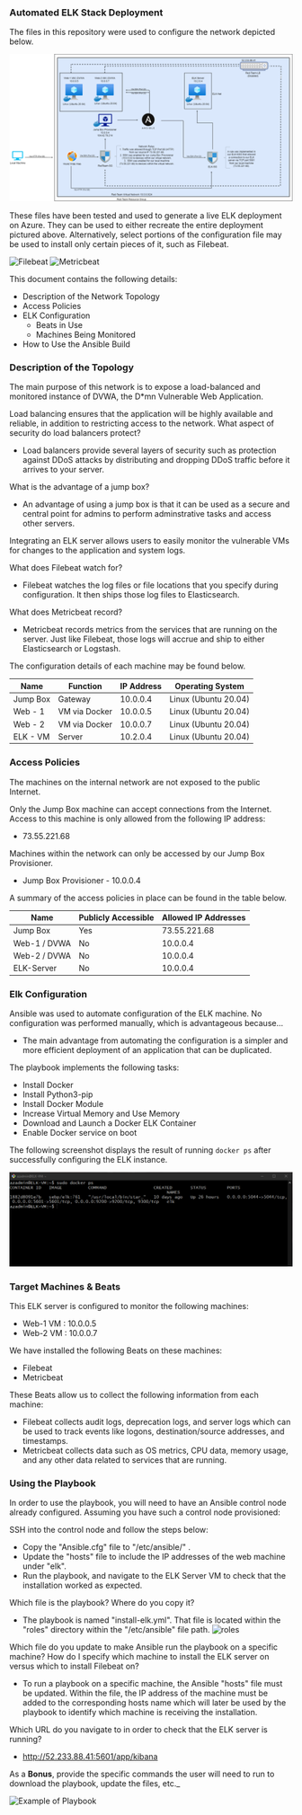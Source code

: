 ### Automated ELK Stack Deployment

The files in this repository were used to configure the network depicted below.

![Diagram](/Diagram/ELK_Final.png)

These files have been tested and used to generate a live ELK deployment on Azure. They can be used to either recreate the entire deployment pictured above. Alternatively, select portions of the configuration file may be used to install only certain pieces of it, such as Filebeat.

  ![Filebeat](/Ansible/roles/filebeat-playbook.yml)
  ![Metricbeat](/Ansible/roles/metricbeat-playbook.yml)

This document contains the following details:
- Description of the Network Topology
- Access Policies
- ELK Configuration
  - Beats in Use
  - Machines Being Monitored
- How to Use the Ansible Build


### Description of the Topology

The main purpose of this network is to expose a load-balanced and monitored instance of DVWA, the D*mn Vulnerable Web Application.

Load balancing ensures that the application will be highly available and reliable, in addition to restricting access to the network.
What aspect of security do load balancers protect? 
- Load balancers provide several layers of security such as protection against DDoS attacks by distributing and dropping DDoS traffic before it arrives to your server. 

What is the advantage of a jump box? 
- An advantage of using a jump box is that it can be used as a secure and central point for admins to perform adminstrative tasks and access other servers. 

Integrating an ELK server allows users to easily monitor the vulnerable VMs for changes to the application and system logs.

What does Filebeat watch for? 
- Filebeat watches the log files or file locations that you specify during configuration. It then ships those log files to Elasticsearch. 

What does Metricbeat record? 
- Metricbeat records metrics from the services that are running on the server. Just like Filebeat, those logs will accrue and ship to either Elasticsearch or Logstash.

The configuration details of each machine may be found below.

| Name     | Function       | IP Address | Operating System    |
|----------|----------------|------------|---------------------|
| Jump Box | Gateway        | 10.0.0.4   | Linux (Ubuntu 20.04)|              |
| Web - 1  | VM via Docker  | 10.0.0.5   | Linux (Ubuntu 20.04)|
| Web - 2  | VM via Docker  | 10.0.0.7   | Linux (Ubuntu 20.04)|
| ELK - VM | Server         | 10.2.0.4   | Linux (Ubuntu 20.04)|

### Access Policies

The machines on the internal network are not exposed to the public Internet. 

Only the Jump Box machine can accept connections from the Internet. Access to this machine is only allowed from the following IP address:
- 73.55.221.68

Machines within the network can only be accessed by our Jump Box Provisioner.
- Jump Box Provisioner - 10.0.0.4

A summary of the access policies in place can be found in the table below.

| Name         | Publicly Accessible | Allowed IP Addresses |
|--------------|---------------------|----------------------|
| Jump Box     |        Yes          |     73.55.221.68     |
| Web-1 / DVWA |        No           |       10.0.0.4       |
| Web-2 / DVWA |        No           |       10.0.0.4       |
| ELK-Server   |        No           |       10.0.0.4       |

### Elk Configuration

Ansible was used to automate configuration of the ELK machine. No configuration was performed manually, which is advantageous because...

- The main advantage from automating the configuration is a simpler and more efficient deployment of an application that can be duplicated.  

The playbook implements the following tasks:
- Install Docker
- Install Python3-pip
- Install Docker Module 
- Increase Virtual Memory and Use Memory
- Download and Launch a Docker ELK Container
- Enable Docker service on boot

The following screenshot displays the result of running `docker ps` after successfully configuring the ELK instance.

![Images](/Images/dockerps.PNG)

### Target Machines & Beats
This ELK server is configured to monitor the following machines:

- Web-1 VM : 10.0.0.5 
- Web-2 VM : 10.0.0.7

We have installed the following Beats on these machines:
- Filebeat 
- Metricbeat

These Beats allow us to collect the following information from each machine:
- Filebeat collects audit logs, deprecation logs, and server logs which can be used to track events like logons, destination/source addresses, and timestamps. 
- Metricbeat collects data such as OS metrics, CPU data, memory usage, and any other data related to services that are running. 

### Using the Playbook
In order to use the playbook, you will need to have an Ansible control node already configured. Assuming you have such a control node provisioned: 

SSH into the control node and follow the steps below:
- Copy the "Ansible.cfg" file to "/etc/ansible/" .
- Update the "hosts" file to include the IP addresses of the web machine under "elk". 
- Run the playbook, and navigate to the ELK Server VM to check that the installation worked as expected.

Which file is the playbook? Where do you copy it? 
- The playbook is named "install-elk.yml". That file is located within the "roles" directory within the "/etc/ansible" file path. ![roles](/Ansible/roles/install-elk.yml)

Which file do you update to make Ansible run the playbook on a specific machine? How do I specify which machine to install the ELK server on versus which to install Filebeat on?
- To run a playbook on a specific machine, the Ansible "hosts" file must be updated. Within the file, the IP address of the machine must be added to the corresponding hosts name which will later be used by the playbook to identify which machine is receiving the installation.  

Which URL do you navigate to in order to check that the ELK server is running?
- http://52.233.88.41:5601/app/kibana

As a **Bonus**, provide the specific commands the user will need to run to download the playbook, update the files, etc._

![Example of Playbook](/Ansible/roles/filebeat-playbook.yml)
